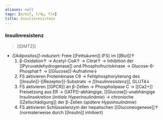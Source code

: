```yaml
---
aliases: null
tags: [m/m17, f/🗞️, f/⚙️]
title: Insulinresistenz
---
```

### Insulinresistenz
> [[DMT2]]
- *[[Adipositas]]-induziert:* Freie [[Fettsäuren]] (FS) im [[Blut]]↑ 
	1. β-Oxidation↑ → Acetyl-CoA↑ → Citrat↑ → Inhibition der [[Pyruvatdehydrogenase]] und Phosphofructokinase → Glucose-6-Phosphat↑ → [[Glucose]]-Aufnahme↓
	2. FS aktivieren Proteinkinase Cθ → Fehlphosphorylierung des [[Insulin]]-[[Rezeptor]]-Substrats → *[[Insulinresistenz]]*, GLUT4↓
	3. FS aktivieren [[GPCR]] an β-Zellen → Phospholipase C → [[Ca2+]] Freisetzung aus ER → [[ATP]]-abhängige, [[Glucose]]-unabhängige Insulinsekretion (*initiale Hyperinsulinämie*) → chronische [[Zellschädigung]] der β-Zellen (*spätere Hypoinsulinämie*)
	4. FS aktivieren Schlüsselenzym der hepatischen [[Gluconeogenese]]↑ (normalerweise durch [[Insulin]] inhibiert)